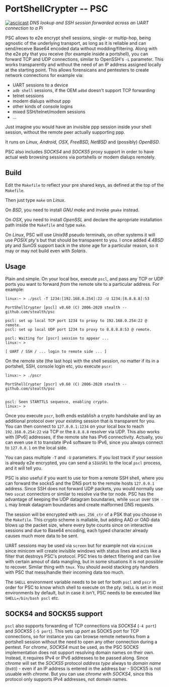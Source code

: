 PortShellCrypter -- PSC
=======================

[![asciicast](https://asciinema.org/a/383043.svg)](https://asciinema.org/a/383043)
*DNS lookup and SSH session forwarded across an UART connection to a Pi*

PSC allows to e2e encrypt shell sessions, single- or multip-hop, being
agnostic of the underlying transport, as long as it is reliable and can send/receive
Base64 encoded data without modding/filtering. Along with the e2e pty that
you receive (for example inside a portshell), you can forward TCP and UDP
connections, similar to OpenSSH's `-L` parameter. This works transparently
and without the need of an IP address assigned locally at the starting
point. This allows forensicans and pentesters to create network connections
for example via:

* UART sessions to a device
* `adb shell` sessions, if the OEM `adbd` doesn't support TCP forwarding
* telnet sessions
* modem dialups without ppp
* other kinds of console logins
* mixed SSH/telnet/modem sessions
* ...

Just imagine you would have an invisible ppp session inside your shell session,
without the remote peer actually supporting ppp.

It runs on *Linux, Android, OSX, FreeBSD, NetBSD* and (possibly) *OpenBSD*.

PSC also includes *SOCKS4* and *SOCKS5* proxy support in order to have actual
web browsing sessions via portshells or modem dialups remotely.

Build
-----

Edit the `Makefile` to reflect your pre shared keys, as defined
at the top of the `Makefile`.

Then just type `make` on *Linux*.

On *BSD*, you need to install *GNU make* and invoke `gmake` instead.

On *OSX*, you need to install *OpenSSL* and declare the apropriate installation
path inside the `Makefile` and type `make`.

On *Linux*, PSC will use *Unix98* pseudo terminals, on other systems it will use *POSIX*
pty's but that should be transparent to you. I once added *4.4BSD* pty and *SunOS*
support back in the stone age for a particular reason, so it may or may not
build even with *Solaris*.

Usage
-----

Plain and simple. On your local box, execute `pscl`, and pass any
TCP or UDP ports you want to forward *from* the remote site to a particular
address. For example:

```
linux:~ > ./pscl -T 1234:[192.168.0.254]:22 -U 1234:[8.8.8.8]:53

PortShellCrypter [pscl] v0.60 (C) 2006-2020 stealth -- github.com/stealth/psc

pscl: set up local TCP port 1234 to proxy to 192.168.0.254:22 @ remote.
pscl: set up local UDP port 1234 to proxy to 8.8.8.8:53 @ remote.

pscl: Waiting for [pscr] session to appear ...
linux:~ >

[ UART / SSH / ... login to remote side ... ]
```

On the remote site (the last hop) with the shell session, no matter if its in
a portshell, SSH, console login etc, you execute `pscr`:


```
linux:~ > ./pscr

PortShellCrypter [pscr] v0.60 (C) 2006-2020 stealth -- github.com/stealth/psc


pscl: Seen STARTTLS sequence, enabling crypto.
linux:~ >
```

Once you execute `pscr`, both ends establish a crypto handshake and lay an additional
protocol over your existing session that is transparent for you. You can then
connect to `127.0.0.1:1234` on your local box to reach `192.168.0.254:22` via
TCP or the `8.8.8.8` resolver via UDP. This also works with [IPv6] addresses,
if the remote site has IPv6 connectivity. Actually, you can even use it to translate
IPv4 software to IPv6, since you always connect to `127.0.0.1` on the local side.

You can pass multiple `-T` and `-U` parameters. If you lost track if your session
is already e2e encrypted, you can send a `SIGUSR1` to the local `pscl` process, and it
will tell you.

PSC is also useful if you want to use tor from a remote SSH shell, where you
can forward the socks5 and the DNS port to the remote hosts `127.0.0.1` address.
Since SSH does not forward UDP packets, you would normally use two `socat` connectors
or similar to resolve via the tor node. PSC has the advantage of keeping the UDP
datagram boundaries, while `socat` over `SSH -L` may break datagram boundaries
and create malformed DNS requests.

The session will be encrypted with `aes_256_ctr` of a PSK that you choose in the
`Makefile`. This crypto scheme is mallable, but adding AAD or OAD data blows up
the packet size, where every byte counts since on interactive sessions and due to
Base64 encoding, each typed character already causes much more data to be sent.


UART sessions may be used via `screen` but for example not via `minicom` since
minicom will create invisible windows with status lines and acts like a filter
that destroys PSC's protocol. PSC tries to detect filtering and can live with
certain amout of data mangling, but in some situations it is not possible to recover.
Similar thing with `tmux`. You should avoid stacking pty handlers with PSC that
mess/handle their incoming data too much.

The `SHELL` environment variable needs to be set for both `pscl` and `pscr` in order
for PSC to know which shell to execute on the pty. `SHELL` is set in most environments
by default, but in case it isn't, PSC needs to be executed like `SHELL=/bin/bash pscl`
etc.


SOCKS4 and SOCKS5 support
-------------------------

`pscl` also supports forwarding of TCP connections via *SOCKS4* (`-4 port`) and *SOCKS5*
(`-5 port`). This sets up *port* as SOCKS port for TCP connections, so for instance you
can browse remote networks from a portshell session without the need to open any other
connection during a pentest. For *chrome*, *SOCKS4* must be used, as the PSC SOCKS implementation
does not support resolving domain names on their own. Instead, it requires IPv4 or IPv6
addresses to be passed along. Since *chrome* will set the *SOCKS5* protocol *address type*
always to *domain name* (`0x03`) - even if an IP address is entered in the address bar -
SOCKS5 is not usuable with *chrome*. But you can use *chrome* with *SOCKS4*, since this
protocol only supports IPv4 addresses, not domain names.

